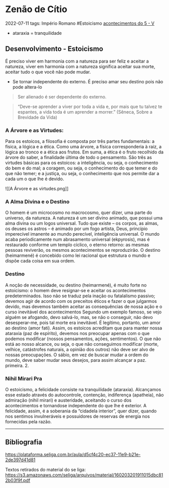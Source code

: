 # Zenão de Cítio
2022-07-11
tags: Império Romano #Estoicismo [acontecimentos do  5 - V](../../../Sec/Acontecimentos%20Dos%20Séculos/acontecimentos%20do%20%205%20-%20V.md)

* ataraxia = tranquilidade

## Desenvolvimento - Estoicismo

É preciso viver em harmonia com a natureza para ser feliz e aceitar a natureza, viver em harmonia com a natureza significa aceitar sua morte, aceitar tudo o que você não pode mudar.

* Se tornar independente do externo. É preciso amar seu destino pois não pode altera-lo

> Ser alienado é ser dependente do externo.

> “Deve-se aprender a viver por toda a vida e, por mais que tu talvez te espantes, a vida toda é um aprender a morrer.” (Sêneca, Sobre a Brevidade da Vida)

### A Árvore e as Virtudes: 

Para os estoicos, a filosofia é composta por três partes fundamentais: a física, a lógica e a ética. Como uma árvore, a física corresponderia à raiz, a lógica ao tronco e a ética aos frutos. Em suma, a ética é o fruto recolhido da árvore do saber, a finalidade última de todo o pensamento. São três as virtudes básicas para os estoicos: a inteligência, ou seja, o conhecimento do bem e do mal; a coragem, ou seja, o conhecimento do que temer e do que não temer; e a justiça, ou seja, o conhecimento que nos permite dar a cada um o que lhe é devido.

![[A Árvore e as virtudes.png]]

### A Alma Divina e o Destino

O homem é um microcosmo no macrocosmo, quer dizer, uma parte do universo, da natureza. A natureza é um ser divino animado, que possui uma alma divina ou um logos universal. Tudo que existe – os corpos, as almas, os deuses os astros – é animado por um fogo artista, Deus, princípio imperecível imanente ao mundo perecível, inteligência universal. O mundo acaba periodicamente num abrasamento universal (ekpyrosis), mas é restaurado conforme um templo cíclico, o eterno retorno: as mesmas pessoas reviverão, os mesmos acontecimentos se reproduzirão. O destino (heimarmené) é concebido como lei racional que estrutura o mundo e dispõe cada coisa em sua ordem.

### Destino

A noção de necessidade, ou destino (heimarmené), é muito forte no estoicismo: o homem deve resignar-se e aceitar os acontecimentos predeterminados. Isso não se traduz pela inação ou fatalalismo passivo; devemos agir de acordo com os preceitos éticos e fazer o que julgarmos devido, mas devemos também aceitar as consequências de nossa ação e o curso inevitável dos acontecimentos Segundo um exemplo famoso, se vejo alguém se afogando, devo salvá-lo, mas, se não o conseguir, não devo desesperar-me, pois tal morte era inevitável. É legítimo, portanto, um amor ao destino (amor fati). Assim, os estoicos acreditam que para manter nossa ataraxia (paz de espírito), devemos nos preocupar apenas com o que podemos modificar (nossos pensamentos, ações, sentimentos).  O que não está ao nosso alcance, ou seja, o que não conseguimos modificar (morte, velhice, catástrofes naturais, a opinião dos outros) não deve ser alvo de nossas preocupações. O sábio, em vez de buscar mudar a ordem do mundo, deve saber mudar seus desejos, para assim alcançar a paz. primeira. 2. 

### Nihil Mirari Pra 

O estoicismo, a felicidade consiste na tranquilidade (ataraxia). Alcançamos esse estado através do autocontrole, contenção, indiferença (apatheia), não admiração (nihil mirari) e austeridade, aceitando o curso dos acontecimentos e tornandose independente do que lhe é exterior. A felicidade, assim, é a soberania da “cidadela interior”, quer dizer, quando nos sentimos invulneráveis e possuidores de reservas de energia nos fornecidas pela razão. 

-----------------------------------------------
## Bibliografia

https://plataforma.seliga.com.br/aula/d5cf4c20-ec37-11e9-b21e-2de397d41d81

Textos retirados do material do se liga:
https://s3.amazonaws.com/seliga/arquivos/material/160203201911015dbc812b03f9f.pdf
